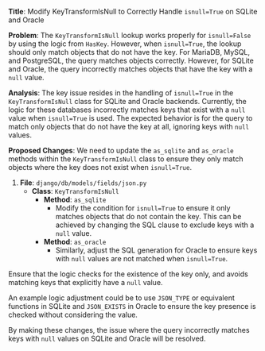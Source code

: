 **Title**: Modify KeyTransformIsNull to Correctly Handle `isnull=True` on SQLite and Oracle

**Problem**:
The `KeyTransformIsNull` lookup works properly for `isnull=False` by using the logic from `HasKey`. However, when `isnull=True`, the lookup should only match objects that do not have the key. For MariaDB, MySQL, and PostgreSQL, the query matches objects correctly. However, for SQLite and Oracle, the query incorrectly matches objects that have the key with a `null` value.

**Analysis**:
The key issue resides in the handling of `isnull=True` in the `KeyTransformIsNull` class for SQLite and Oracle backends. Currently, the logic for these databases incorrectly matches keys that exist with a `null` value when `isnull=True` is used. The expected behavior is for the query to match only objects that do not have the key at all, ignoring keys with `null` values.

**Proposed Changes**:
We need to update the `as_sqlite` and `as_oracle` methods within the `KeyTransformIsNull` class to ensure they only match objects where the key does not exist when `isnull=True`.

1. **File**: `django/db/models/fields/json.py`
   - **Class**: `KeyTransformIsNull`
     - **Method**: `as_sqlite`
       - Modify the condition for `isnull=True` to ensure it only matches objects that do not contain the key. This can be achieved by changing the SQL clause to exclude keys with a `null` value.
     - **Method**: `as_oracle`
       - Similarly, adjust the SQL generation for Oracle to ensure keys with `null` values are not matched when `isnull=True`.

Ensure that the logic checks for the existence of the key only, and avoids matching keys that explicitly have a `null` value.

An example logic adjustment could be to use `JSON_TYPE` or equivalent functions in SQLite and `JSON_EXISTS` in Oracle to ensure the key presence is checked without considering the value.

By making these changes, the issue where the query incorrectly matches keys with `null` values on SQLite and Oracle will be resolved.